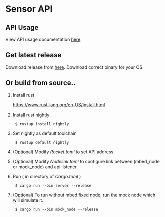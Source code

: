 # Sensor API

## API Usage

View API usage documentation [here](https://documenter.getpostman.com/view/5796702/RzZ6K1X7).

## Get latest release

Download release from [here](https://github.com/scullionw/mbed-sensor-api/releases). Download correct binary for your OS.

## Or build from source..

1. Install rust

    https://www.rust-lang.org/en-US/install.html

2. Install rust nightly

        $ rustup install nightly

3. Set nightly as default toolchain

        $ rustup default nightly

4. (Optional) Modify *Rocket.toml* to set API address

5. (Optional) Modify *Nodelink.toml* to configure link between (mbed_node or mock_node) and api listener.

4. Run ( in directory of *Cargo.toml* )
    
        $ cargo run --bin server --release

5. (Optional) To run without mbed fixed node, run the mock node which will simulate it.

        $ cargo run --bin mock_node --release


